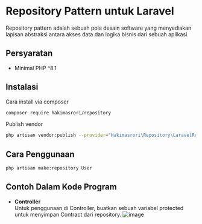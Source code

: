 # Repository Pattern untuk Laravel

Repository pattern adalah sebuah pola desain software yang menyediakan lapisan abstraksi antara akses data dan logika bisnis dari sebuah aplikasi.

## Persyaratan

- Minimal PHP ^8.1

## Instalasi

Cara install via composer
```bash
composer require hakimasrori/repository
```

Publish vendor 
```bash
php artisan vendor:publish --provider="Hakimasrori\Repository\LaravelRepositoryServiceProvider"
```

## Cara Penggunaan
```bash
php artisan make:repository User
```

## Contoh Dalam Kode Program
- <b>Controller</b> <br>
Untuk penggunaan di Controller, buatkan sebuah variabel protected untuk menyimpan Contract dari repository. 
![image](https://user-images.githubusercontent.com/77718626/208060399-9a8c4380-1ef5-490f-8440-92ced8a93968.png)
